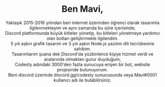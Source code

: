 <h1 align="center"> Ben Mavi,</h1>
<p align="center">
Yaklaşık 2015-2016 yılından beri internet üzerinden öğrenci olarak tasarımla ilgilenmekteyim ve aynı zamanda bu süre içerisinde; <br>
Discord platformunda büyük kitleler yönetip, bu kitleleri yönetmeye yardımcı olan botları geliştirmekle ilgilendim. <br>
5 yılı aşkın grafik tasarım ve 3 yılı aşkın Node.js yazılım dili tecrübesine sahibim. <br>
Tasarımlarım şuana dek Discord'da yüzbinlerce kişiye hizmet verdi ve aralarında olmaktan gurur duyduğum; <br>
Codesty adındaki 3000'den fazla sunucuya erişen bir bot, website projesinde bulunuyorum. <br>
Beni discord üzerinde discord.gg/codesty sunucusunda veya Mavi#0001 kullanıcı adı ile bulabilirsiniz.
</p>

